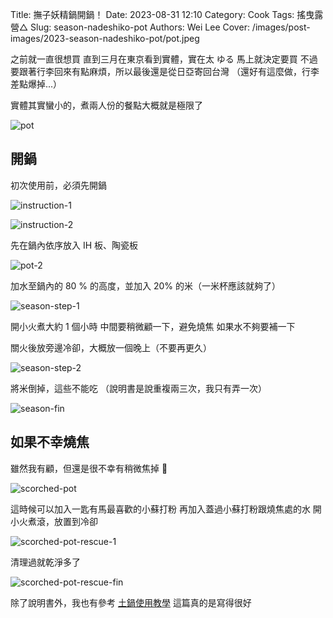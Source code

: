 Title: 撫子妖精鍋開鍋！
Date: 2023-08-31 12:10
Category: Cook
Tags: 搖曳露營△
Slug: season-nadeshiko-pot
Authors: Wei Lee
Cover: /images/post-images/2023-season-nadeshiko-pot/pot.jpeg

之前就一直很想買
直到三月在東京看到實體，實在太 ゆる
馬上就決定要買
不過要跟著行李回來有點麻煩，所以最後還是從日亞寄回台灣
（還好有這麼做，行李差點爆掉...）

<!--more-->

實體其實蠻小的，煮兩人份的餐點大概就是極限了

![pot](/images/post-images/2023-season-nadeshiko-pot/pot.jpeg)

## 開鍋

初次使用前，必須先開鍋

![instruction-1](/images/post-images/2023-season-nadeshiko-pot/instruction-1.jpeg)

![instruction-2](/images/post-images/2023-season-nadeshiko-pot/instruction-2.jpeg)

先在鍋內依序放入 IH 板、陶瓷板

![pot-2](/images/post-images/2023-season-nadeshiko-pot/pot-2.jpeg)

加水至鍋內的 80 % 的高度，並加入 20% 的米（一米杯應該就夠了）

![season-step-1](/images/post-images/2023-season-nadeshiko-pot/season-step-1.jpeg)

開小火煮大約 1 個小時
中間要稍微顧一下，避免燒焦
如果水不夠要補一下

關火後放旁邊冷卻，大概放一個晚上（不要再更久）

![season-step-2](/images/post-images/2023-season-nadeshiko-pot/season-step-2.jpeg)

將米倒掉，這些不能吃
（說明書是說重複兩三次，我只有弄一次）

![season-fin](/images/post-images/2023-season-nadeshiko-pot/season-fin.jpeg)

## 如果不幸燒焦

雖然我有顧，但還是很不幸有稍微焦掉 🥲

![scorched-pot](/images/post-images/2023-season-nadeshiko-pot/scorched-pot.jpeg)

這時候可以加入一匙有馬最喜歡的小蘇打粉
再加入蓋過小蘇打粉跟燒焦處的水
開小火煮滾，放置到冷卻

![scorched-pot-rescue-1](/images/post-images/2023-season-nadeshiko-pot/scorched-pot-rescue-1.jpeg)

清理過就乾淨多了

![scorched-pot-rescue-fin](/images/post-images/2023-season-nadeshiko-pot/scorched-pot-rescue-fin.jpeg)

除了說明書外，我也有參考 [土鍋使用教學](https://www.aicu.com.tw/qa/pot)
這篇真的是寫得很好
